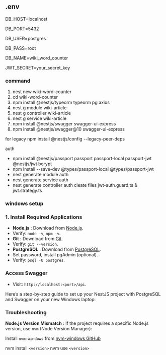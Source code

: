 ## **.env**

DB_HOST=localhost

DB_PORT=5432

DB_USER=postgres

DB_PASS=root

DB_NAME=wiki_word_counter

JWT_SECRET=your_secret_key

### **command**

1. nest new wiki-word-counter
2. cd wiki-word-counter
3. npm install @nestjs/typeorm typeorm pg axios
4. nest g module wiki-article
5. nest g controller wiki-article
6. nest g service wiki-article
7. npm install @nestjs/swagger swagger-ui-express
8. npm install @nestjs/swagger@10 swagger-ui-express

  for legacy
   npm install @nestjs/config --legacy-peer-deps

auth

- npm install @nestjs/passport passport passport-local passport-jwt @nestjs/jwt bcrypt
- npm install --save-dev @types/passport-local @types/passport-jwt
- nest generate module auth
- nest generate service auth
- nest generate controller auth
  cleate files
  jwt-auth.guard.ts    &  jwt.strategy.ts

### windows setup

### **1. Install Required Applications**

* **Node.js** : Download from [Node.js](https://nodejs.org/).
* Verify: `node -v`, `npm -v`.
* **Git** : Download from [Git](https://git-scm.com/).
* Verify: `git --version`.
* **PostgreSQL** : Download from [PostgreSQL](https://www.postgresql.org/download/).
* Set password, install pgAdmin (optional).
* Verify: `psql -U postgres`.

### **Access Swagger**

* Visit: `http://localhost:<port>/api`.

Here’s a step-by-step guide to set up your NestJS project with PostgreSQL and Swagger on your new Windows laptop:


###  **Troubleshooting**

**Node.js Version Mismatch** : If the project requires a specific Node.js version, use `nvm` (Node Version Manager):

Install `nvm-windows` from [nvm-windows GitHub](https://github.com/coreybutler/nvm-windows)

nvm install `<version>`
nvm use `<version>`
